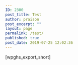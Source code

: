 ```yaml
---
ID: 2300
post_title: Test
author: praison
post_excerpt: ""
layout: page
permalink: /test/
published: true
post_date: 2019-07-25 12:02:36
---
```

<!-- wp:paragraph -->
<p>[wpghs_export_short]</p>
<!-- /wp:paragraph -->